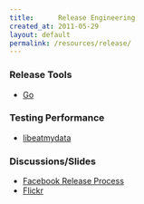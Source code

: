 ```yaml
---
title:      Release Engineering
created_at: 2011-05-29
layout: default
permalink: /resources/release/
---
```


### Release Tools

-   [Go](http://www.thoughtworks-studios.com/go-agile-release-management)

### Testing Performance

-   [libeatmydata](http://www.flamingspork.com/projects/libeatmydata/)

### Discussions/Slides

-   [Facebook Release
    Process](https://www.facebook.com/video/video.php?v=10100259101684977&oid=9445547199&comments)
-   [Flickr](http://www.slideshare.net/jallspaw/10-deploys-per-day-dev-and-ops-cooperation-at-flickr)
